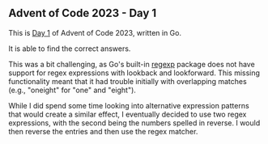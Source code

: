 ## Advent of Code 2023 - Day 1

This is [Day 1](https://adventofcode.com/2023/day/1) of Advent of Code 2023, written in Go.

It is able to find the correct
answers.

This was a bit challenging, as
Go's built-in [regexp](https://pkg.go.dev/regexp) package does not have support for regex expressions with lookback and lookforward. This missing functionality meant that it had trouble initially with overlapping matches (e.g., "oneight" for "one" and "eight").

While I did spend some time looking into alternative expression patterns that would create a similar effect, I eventually decided to use two regex expressions, with the second being the numbers spelled in reverse. I would then reverse the entries and then use the regex matcher.

